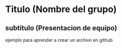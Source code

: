 # Titulo (Nombre del grupo)
## subtitulo (Presentacion de equipo)



ejemplo para aprender a crear un archivo en github
